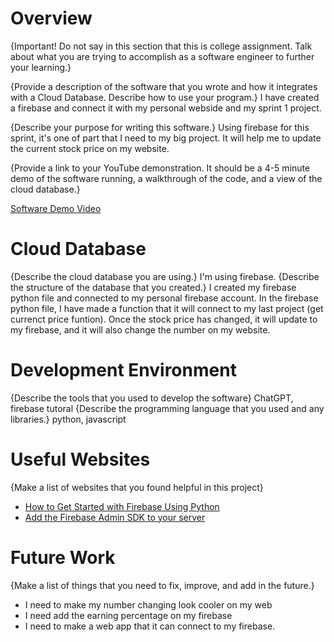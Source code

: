 # Overview

{Important! Do not say in this section that this is college assignment. Talk about what you are trying to accomplish as a software engineer to further your learning.}

{Provide a description of the software that you wrote and how it integrates with a Cloud Database. Describe how to use your program.}
I have created a firebase and connect it with my personal webside and my sprint 1 project.

{Describe your purpose for writing this software.}
Using firebase for this sprint, it's one of part that I need to my big project. It will help me to update the current stock price on my website.

{Provide a link to your YouTube demonstration. It should be a 4-5 minute demo of the software running, a walkthrough of the code, and a view of the cloud database.}

[Software Demo Video](http://youtube.link.goes.here)

# Cloud Database

{Describe the cloud database you are using.}
I'm using firebase.
{Describe the structure of the database that you created.}
I created my firebase python file and connected to my personal firebase account. In the firebase python file, I have made a function that it will connect to my last project (get currenct price funtion). Once the stock price has changed, it will update to my firebase, and it will also change the number on my website.
# Development Environment

{Describe the tools that you used to develop the software}
ChatGPT, firebase tutoral
{Describe the programming language that you used and any libraries.}
python, javascript
# Useful Websites

{Make a list of websites that you found helpful in this project}

- [How to Get Started with Firebase Using Python](https://www.freecodecamp.org/news/how-to-get-started-with-firebase-using-python/)
- [Add the Firebase Admin SDK to your server ](https://firebase.google.com/docs/admin/setup)

# Future Work

{Make a list of things that you need to fix, improve, and add in the future.}

- I need to make my number changing look cooler on my web
- I need add the earning percentage on my firebase
- I need to make a web app that it can connect to my firebase.